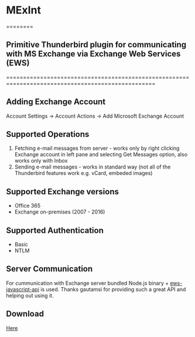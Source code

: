 # MExInt
========

## Primitive Thunderbird plugin for communicating with MS Exchange via Exchange Web Services (EWS)
==================================================================================================

## Adding Exchange Account
Account Settings -> Account Actions -> Add Microsoft Exchange Account

## Supported Operations
1. Fetching e-mail messages from server - works only by right clicking Exchange account in left pane and selecting Get Messages option, also works only with Inbox
2. Sending e-mail messages - works in standard way (not all of the Thunderbird features work e.g. vCard, embeded images)

## Supported Exchange versions
* Office 365
* Exchange on-premises (2007 - 2016)

## Supported Authentication
* Basic
* NTLM

## Server Communication
For cummunication with Exchange server bundled Node.js binary + [ews-javascript-api](https://github.com/gautamsi/ews-javascript-api) is used. Thanks gautamsi for providing such a great API and helping out using it.

## Download
[Here](https://github.com/guderkar/MExInt/tree/master/xpi)